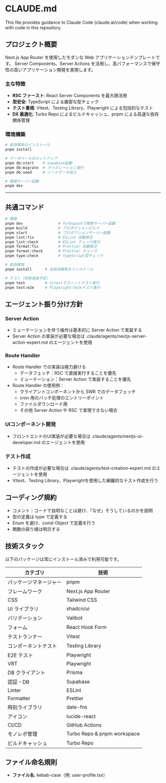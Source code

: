 # CLAUDE.md

This file provides guidance to Claude Code (claude.ai/code) when working with code in this repository.

## プロジェクト概要

Next.js App Router を使用したモダンな Web アプリケーションテンプレートです。
Server Components、Server Actions を活用し、高パフォーマンスで保守性の高いアプリケーション開発を実現します。

### 主な特徴

- **RSC ファースト**: React Server Components を最大限活用
- **型安全**: TypeScript による厳密な型チェック
- **テスト重視**: Vitest、Testing Library、Playwright による包括的なテスト
- **DX 最適化**: Turbo Repo によるビルドキャッシュ、pnpm による高速な依存関係管理

### 環境構築

```bash
# 依存関係のインストール
pnpm install

# データベースのセットアップ
pnpm db:start    # Supabase起動
pnpm db:migrate  # マイグレーション実行
pnpm db:seed     # シードデータ投入

# 開発サーバー起動
pnpm dev
```

---

## 共通コマンド

```bash
# 開発
pnpm dev                # Turbopackで開発サーバー起動
pnpm build              # プロダクションビルド
pnpm start              # プロダクションサーバー起動
pnpm lint:fix           # ESLint 自動修正
pnpm lint:check         # ESLint チェック実行
pnpm format:fix         # Prettier 自動修正
pnpm format:check       # Prettier チェック
pnpm type:check         # TypeScript型チェック

# 依存関係
pnpm install      # 全依存関係をインストール

# テスト（将来実装予定）
pnpm test         # Vitestでユニットテスト実行
pnpm test:e2e     # Playwrightでe2eテスト実行
```

## エージェント振り分け方針

### Server Action

- ミューテーションを伴う操作は基本的に Server Action で実装する
- Server Action の実装が必要な場合は .claude/agents/nextjs-server-action-expert.md のエージェントを使用

### Route Handler

- Route Handler での実装は極力避ける
  - データフェッチ：RSC で直接実行することを優先
  - ミューテーション：Server Action で実装することを優先
- Route Handler の使用例：
  - クライアントコンポーネントから SWR でのデータフェッチ
  - cron 用のバッチ処理のエントリーポイント
  - ファイルダウンロード用
  - その他 Server Action や RSC で実現できない場合

### UIコンポーネント開発

- フロントエンドのUI実装が必要な場合は .claude/agents/nextjs-ui-developer.md のエージェントを使用

### テスト作成

- テストの作成が必要な場合は .claude/agents/test-creation-expert.md のエージェントを使用
- Vitest、Testing Library、Playwrightを使用した網羅的なテスト作成を行う

## コーディング規約

- コメント：コードで自明なことは避け、「なぜ」そうしているのかを説明
- 型の定義は type で定義する
- Enum を避け、const Object で定義を行う
- 関数の戻り値は明示する

## 技術スタック

以下のパッケージは常にインストール済みで利用可能です。

| カテゴリ               | 技術                        |
| ---------------------- | --------------------------- |
| パッケージマネージャー | pnpm                        |
| フレームワーク         | Next.js App Router          |
| CSS                    | Tailwind CSS                |
| UI ライブラリ          | shadcn/ui                   |
| バリデーション         | Valibot                     |
| フォーム               | React Hook Form             |
| テストランナー         | Vitest                      |
| コンポーネントテスト   | Testing Library             |
| E2E テスト             | Playwright                  |
| VRT                    | Playwright                  |
| DB クライアント        | Prisma                      |
| 認証・DB               | Supabase                    |
| Linter                 | ESLint                      |
| Formatter              | Prettier                    |
| 時刻ライブラリ         | date-fns                    |
| アイコン               | lucide-react                |
| CI/CD                  | GitHub Actions              |
| モノレポ管理           | Turbo Repo & pnpm workspace |
| ビルドキャッシュ       | Turbo Repo                  |

## ファイル命名規則

- **ファイル名**: kebab-case（例: user-profile.tsx）
